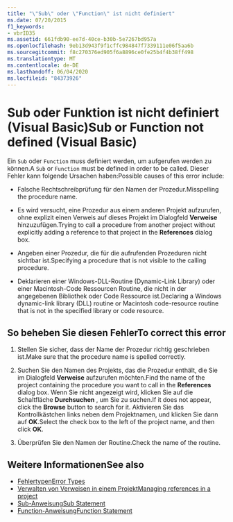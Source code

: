 ```yaml
---
title: "\"Sub\" oder \"Function\" ist nicht definiert"
ms.date: 07/20/2015
f1_keywords:
- vbrID35
ms.assetid: 661fdb90-ee7d-40ce-b30b-5e7267bd957a
ms.openlocfilehash: 9eb13d943f9f1cffc984847f7339111e06f5aa6b
ms.sourcegitcommit: f8c270376ed905f6a8896ce0fe25b4f4b38ff498
ms.translationtype: MT
ms.contentlocale: de-DE
ms.lasthandoff: 06/04/2020
ms.locfileid: "84373926"
---
```

# <a name="sub-or-function-not-defined-visual-basic"></a><span data-ttu-id="3e4c4-102">Sub oder Funktion ist nicht definiert (Visual Basic)</span><span class="sxs-lookup"><span data-stu-id="3e4c4-102">Sub or Function not defined (Visual Basic)</span></span>
<span data-ttu-id="3e4c4-103">Ein `Sub` oder `Function` muss definiert werden, um aufgerufen werden zu können.</span><span class="sxs-lookup"><span data-stu-id="3e4c4-103">A `Sub` or `Function` must be defined in order to be called.</span></span> <span data-ttu-id="3e4c4-104">Dieser Fehler kann folgende Ursachen haben:</span><span class="sxs-lookup"><span data-stu-id="3e4c4-104">Possible causes of this error include:</span></span>  
  
- <span data-ttu-id="3e4c4-105">Falsche Rechtschreibprüfung für den Namen der Prozedur.</span><span class="sxs-lookup"><span data-stu-id="3e4c4-105">Misspelling the procedure name.</span></span>  
  
- <span data-ttu-id="3e4c4-106">Es wird versucht, eine Prozedur aus einem anderen Projekt aufzurufen, ohne explizit einen Verweis auf dieses Projekt im Dialogfeld **Verweise** hinzuzufügen.</span><span class="sxs-lookup"><span data-stu-id="3e4c4-106">Trying to call a procedure from another project without explicitly adding a reference to that project in the **References** dialog box.</span></span>  
  
- <span data-ttu-id="3e4c4-107">Angeben einer Prozedur, die für die aufrufenden Prozeduren nicht sichtbar ist.</span><span class="sxs-lookup"><span data-stu-id="3e4c4-107">Specifying a procedure that is not visible to the calling procedure.</span></span>  
  
- <span data-ttu-id="3e4c4-108">Deklarieren einer Windows-DLL-Routine (Dynamic-Link Library) oder einer Macintosh-Code Ressourcen Routine, die nicht in der angegebenen Bibliothek oder Code Ressource ist.</span><span class="sxs-lookup"><span data-stu-id="3e4c4-108">Declaring a Windows dynamic-link library (DLL) routine or Macintosh code-resource routine that is not in the specified library or code resource.</span></span>  
  
## <a name="to-correct-this-error"></a><span data-ttu-id="3e4c4-109">So beheben Sie diesen Fehler</span><span class="sxs-lookup"><span data-stu-id="3e4c4-109">To correct this error</span></span>  
  
1. <span data-ttu-id="3e4c4-110">Stellen Sie sicher, dass der Name der Prozedur richtig geschrieben ist.</span><span class="sxs-lookup"><span data-stu-id="3e4c4-110">Make sure that the procedure name is spelled correctly.</span></span>  
  
2. <span data-ttu-id="3e4c4-111">Suchen Sie den Namen des Projekts, das die Prozedur enthält, die Sie im Dialogfeld **Verweise** aufzurufen möchten.</span><span class="sxs-lookup"><span data-stu-id="3e4c4-111">Find the name of the project containing the procedure you want to call in the **References** dialog box.</span></span> <span data-ttu-id="3e4c4-112">Wenn Sie nicht angezeigt wird, klicken Sie auf die Schaltfläche **Durchsuchen** , um Sie zu suchen.</span><span class="sxs-lookup"><span data-stu-id="3e4c4-112">If it does not appear, click the **Browse** button to search for it.</span></span> <span data-ttu-id="3e4c4-113">Aktivieren Sie das Kontrollkästchen links neben dem Projektnamen, und klicken Sie dann auf **OK**.</span><span class="sxs-lookup"><span data-stu-id="3e4c4-113">Select the check box to the left of the project name, and then click **OK**.</span></span>  
  
3. <span data-ttu-id="3e4c4-114">Überprüfen Sie den Namen der Routine.</span><span class="sxs-lookup"><span data-stu-id="3e4c4-114">Check the name of the routine.</span></span>  
  
## <a name="see-also"></a><span data-ttu-id="3e4c4-115">Weitere Informationen</span><span class="sxs-lookup"><span data-stu-id="3e4c4-115">See also</span></span>

- [<span data-ttu-id="3e4c4-116">Fehlertypen</span><span class="sxs-lookup"><span data-stu-id="3e4c4-116">Error Types</span></span>](../../programming-guide/language-features/error-types.md)
- [<span data-ttu-id="3e4c4-117">Verwalten von Verweisen in einem Projekt</span><span class="sxs-lookup"><span data-stu-id="3e4c4-117">Managing references in a project</span></span>](/visualstudio/ide/managing-references-in-a-project)
- [<span data-ttu-id="3e4c4-118">Sub-Anweisung</span><span class="sxs-lookup"><span data-stu-id="3e4c4-118">Sub Statement</span></span>](../statements/sub-statement.md)
- [<span data-ttu-id="3e4c4-119">Function-Anweisung</span><span class="sxs-lookup"><span data-stu-id="3e4c4-119">Function Statement</span></span>](../statements/function-statement.md)

